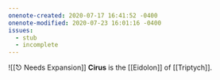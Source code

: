 ```yaml
---
onenote-created: 2020-07-17 16:41:52 -0400
onenote-modified: 2020-07-23 16:01:16 -0400
issues:
  - stub
  - incomplete
---
```

![[⎋ Needs Expansion]]
**Cirus** is the [[Eidolon]] of [[Triptych]].
